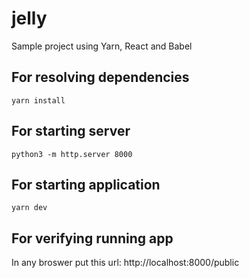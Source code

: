 # jelly
Sample project using Yarn, React and Babel

## For resolving dependencies

```
yarn install
```


## For starting server

```
python3 -m http.server 8000
```

## For starting application

```
yarn dev
```

## For verifying running app
In any broswer put this url: http://localhost:8000/public




